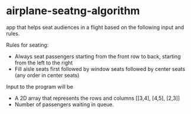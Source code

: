 # airplane-seatng-algorithm

app that helps seat audiences in a flight based on the following input and rules.

Rules for seating:
- Always seat passengers starting from the front row to back, starting from the left to the right
- Fill aisle seats first followed by window seats followed by center seats (any order in center seats)

Input to the program will be
- A 2D array that represents the rows and columns [[3,4], [4,5], [2,3]]
- Number of passengers waiting in queue.
